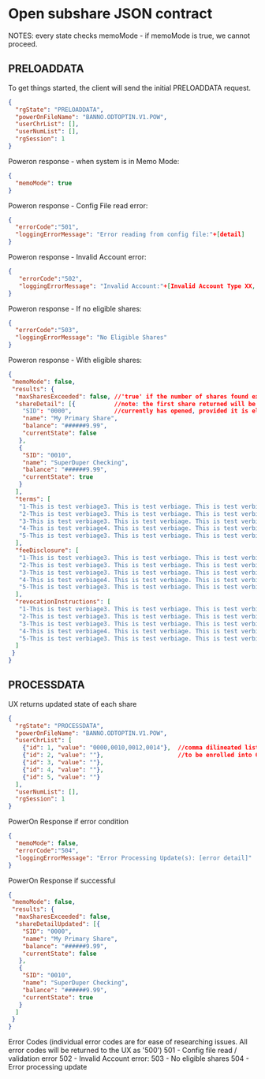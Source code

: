 # Open subshare JSON contract

NOTES: every state checks memoMode - if memoMode is true, we cannot proceed.

## PRELOADDATA
To get things started, the client will send the initial PRELOADDATA request.
```json
{
  "rgState": "PRELOADDATA",
  "powerOnFileName": "BANNO.ODTOPTIN.V1.POW",
  "userChrList": [],
  "userNumList": [],
  "rgSession": 1
}
```

Poweron response - when system is in Memo Mode:
```json
{
  "memoMode": true
}
```

Poweron response - Config File read error:
```json
{
  "errorCode":"501",
  "loggingErrorMessage": "Error reading from config file:"+[detail]
}
```

Poweron response - Invalid Account error:
```json
{
   "errorCode":"502",
   "loggingErrorMessage": "Invalid Account:"+[Invalid Account Type XX, Acct Warning XX, Acct Svc Code XX]
}
```

Poweron response - If no eligible shares:
```json
{
  "errorCode":"503",
  "loggingErrorMessage": "No Eligible Shares"
}
```

Poweron response - With eligible shares:
```json
{
 "memoMode": false,
 "results": {
  "maxSharesExceeded": false, //'true' if the number of shares found exceeds processing capbilities (130 shares)
  "shareDetail": [{           //note: the first share returned will be the share the member
    "SID": "0000",            //currently has opened, provided it is eligible. All other shares will be in heirarchal order
    "name": "My Primary Share",
    "balance": "######9.99",
    "currentState": false
   },
   {
    "SID": "0010",
    "name": "SuperDuper Checking",
    "balance": "######9.99",
    "currentState": true
   }
  ],
  "terms": [
   "1-This is test verbiage3. This is test verbiage. This is test verbiage. This is test verbiage. This is test verbiage.",
   "2-This is test verbiage3. This is test verbiage. This is test verbiage. This is test verbiage. This is test verbiage.",
   "3-This is test verbiage3. This is test verbiage. This is test verbiage. This is test verbiage. This is test verbiage.",
   "4-This is test verbiage4. This is test verbiage. This is test verbiage. This is test verbiage. This is test verbiage.",
   "5-This is test verbiage3. This is test verbiage. This is test verbiage. This is test verbiage. This is test verbiage."
  ],
  "feeDisclosure": [
   "1-This is test verbiage3. This is test verbiage. This is test verbiage. This is test verbiage. This is test verbiage.",
   "2-This is test verbiage3. This is test verbiage. This is test verbiage. This is test verbiage. This is test verbiage.",
   "3-This is test verbiage3. This is test verbiage. This is test verbiage. This is test verbiage. This is test verbiage.",
   "4-This is test verbiage4. This is test verbiage. This is test verbiage. This is test verbiage. This is test verbiage.",
   "5-This is test verbiage3. This is test verbiage. This is test verbiage. This is test verbiage. This is test verbiage."
  ],
  "revocationInstructions": [
   "1-This is test verbiage3. This is test verbiage. This is test verbiage. This is test verbiage. This is test verbiage.",
   "2-This is test verbiage3. This is test verbiage. This is test verbiage. This is test verbiage. This is test verbiage.",
   "3-This is test verbiage3. This is test verbiage. This is test verbiage. This is test verbiage. This is test verbiage.",
   "4-This is test verbiage4. This is test verbiage. This is test verbiage. This is test verbiage. This is test verbiage.",
   "5-This is test verbiage3. This is test verbiage. This is test verbiage. This is test verbiage. This is test verbiage."
  ]
 }
}
```

## PROCESSDATA

UX returns updated state of each share
```json
{
  "rgState": "PROCESSDATA",
  "powerOnFileName": "BANNO.ODTOPTIN.V1.POW",
  "userChrList": [
    {"id": 1, "value": "0000,0010,0012,0014"},  //comma dilineated list of 4-digit share ID for those shares which are
    {"id": 2, "value": ""},                     //to be enrolled into ODT services. All 5 userChr lists can be used
    {"id": 3, "value": ""},
    {"id": 4, "value": ""},
    {"id": 5, "value": ""}
  ],
  "userNumList": [],
  "rgSession": 1
}
```

PowerOn Response if error condition
```json
{
  "memoMode": false,
  "errorCode":"504",
  "loggingErrorMessage": "Error Processing Update(s): [error detail]"
}
```

PowerOn Response if successful
```json
{
 "memoMode": false,
 "results": {
  "maxSharesExceeded": false,
  "shareDetailUpdated": [{
    "SID": "0000",
    "name": "My Primary Share",
    "balance": "######9.99",
    "currentState": false
   },
   {
    "SID": "0010",
    "name": "SuperDuper Checking",
    "balance": "######9.99",
    "currentState": true
   }
  ]
 }
}
```

Error Codes (individual error codes are for ease of researching issues.
             All error codes will be returned to the UX as '500')
501 - Config file read / validation error
502 - Invalid Account error:
503 - No eligible shares
504 - Error processing update
